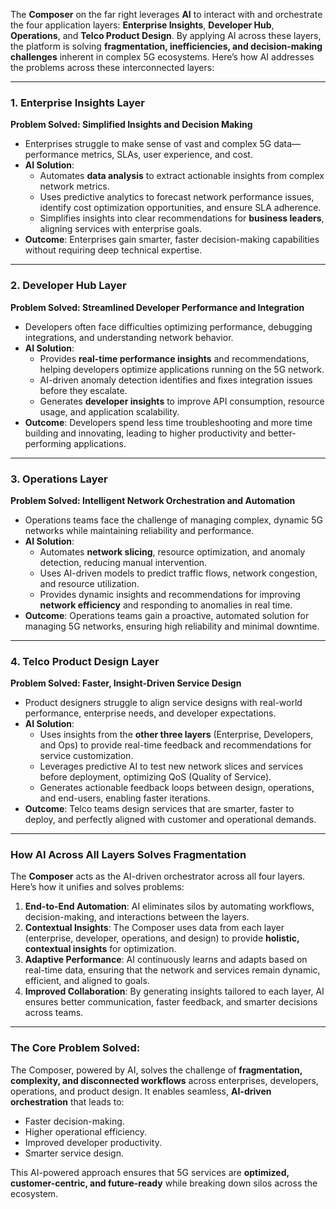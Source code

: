 The **Composer** on the far right leverages **AI** to interact with and orchestrate the four application layers: **Enterprise Insights**, **Developer Hub**, **Operations**, and **Telco Product Design**. By applying AI across these layers, the platform is solving **fragmentation, inefficiencies, and decision-making challenges** inherent in complex 5G ecosystems. Here’s how AI addresses the problems across these interconnected layers:

---

### **1. Enterprise Insights Layer**  
   **Problem Solved: Simplified Insights and Decision Making**  
   - Enterprises struggle to make sense of vast and complex 5G data—performance metrics, SLAs, user experience, and cost.  
   - **AI Solution**:  
     - Automates **data analysis** to extract actionable insights from complex network metrics.  
     - Uses predictive analytics to forecast network performance issues, identify cost optimization opportunities, and ensure SLA adherence.  
     - Simplifies insights into clear recommendations for **business leaders**, aligning services with enterprise goals.  
   - **Outcome**: Enterprises gain smarter, faster decision-making capabilities without requiring deep technical expertise.

---

### **2. Developer Hub Layer**  
   **Problem Solved: Streamlined Developer Performance and Integration**  
   - Developers often face difficulties optimizing performance, debugging integrations, and understanding network behavior.  
   - **AI Solution**:  
     - Provides **real-time performance insights** and recommendations, helping developers optimize applications running on the 5G network.  
     - AI-driven anomaly detection identifies and fixes integration issues before they escalate.  
     - Generates **developer insights** to improve API consumption, resource usage, and application scalability.  
   - **Outcome**: Developers spend less time troubleshooting and more time building and innovating, leading to higher productivity and better-performing applications.

---

### **3. Operations Layer**  
   **Problem Solved: Intelligent Network Orchestration and Automation**  
   - Operations teams face the challenge of managing complex, dynamic 5G networks while maintaining reliability and performance.  
   - **AI Solution**:  
     - Automates **network slicing**, resource optimization, and anomaly detection, reducing manual intervention.  
     - Uses AI-driven models to predict traffic flows, network congestion, and resource utilization.  
     - Provides dynamic insights and recommendations for improving **network efficiency** and responding to anomalies in real time.  
   - **Outcome**: Operations teams gain a proactive, automated solution for managing 5G networks, ensuring high reliability and minimal downtime.

---

### **4. Telco Product Design Layer**  
   **Problem Solved: Faster, Insight-Driven Service Design**  
   - Product designers struggle to align service designs with real-world performance, enterprise needs, and developer expectations.  
   - **AI Solution**:  
     - Uses insights from the **other three layers** (Enterprise, Developers, and Ops) to provide real-time feedback and recommendations for service customization.  
     - Leverages predictive AI to test new network slices and services before deployment, optimizing QoS (Quality of Service).  
     - Generates actionable feedback loops between design, operations, and end-users, enabling faster iterations.  
   - **Outcome**: Telco teams design services that are smarter, faster to deploy, and perfectly aligned with customer and operational demands.

---

### **How AI Across All Layers Solves Fragmentation**  
The **Composer** acts as the AI-driven orchestrator across all four layers. Here’s how it unifies and solves problems:  
1. **End-to-End Automation**: AI eliminates silos by automating workflows, decision-making, and interactions between the layers.  
2. **Contextual Insights**: The Composer uses data from each layer (enterprise, developer, operations, and design) to provide **holistic, contextual insights** for optimization.  
3. **Adaptive Performance**: AI continuously learns and adapts based on real-time data, ensuring that the network and services remain dynamic, efficient, and aligned to goals.  
4. **Improved Collaboration**: By generating insights tailored to each layer, AI ensures better communication, faster feedback, and smarter decisions across teams.  

---

### **The Core Problem Solved**:  
The Composer, powered by AI, solves the challenge of **fragmentation, complexity, and disconnected workflows** across enterprises, developers, operations, and product design. It enables seamless, **AI-driven orchestration** that leads to:  
- Faster decision-making.  
- Higher operational efficiency.  
- Improved developer productivity.  
- Smarter service design.  

This AI-powered approach ensures that 5G services are **optimized, customer-centric, and future-ready** while breaking down silos across the ecosystem.
